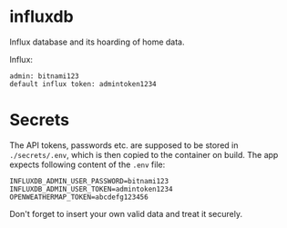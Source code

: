 # influxdb
Influx database and its hoarding of home data.

Influx:
```
admin: bitnami123
default influx token: admintoken1234
```

# Secrets
The API tokens, passwords etc. are supposed to be stored in `./secrets/.env`, which is then copied to the container on build. The app expects following content of the `.env` file:

```env
INFLUXDB_ADMIN_USER_PASSWORD=bitnami123
INFLUXDB_ADMIN_USER_TOKEN=admintoken1234
OPENWEATHERMAP_TOKEN=abcdefg123456
```
Don't forget to insert your own valid data and treat it securely.